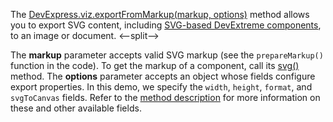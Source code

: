 The [DevExpress.viz.exportFromMarkup(markup, options)](/Documentation/ApiReference/Common/utils/viz/Methods/#exportFromMarkupmarkup_options) method allows you to export SVG content, including [SVG-based DevExtreme components](/Documentation/Guide/Themes_and_Styles/HTML-_and_SVG-Based_Widgets/), to an image or document.
<--split-->
 
The **markup** parameter accepts valid SVG markup (see the `prepareMarkup()` function in the code). To get the markup of a component, call its [svg()](/Documentation/ApiReference/UI_Components/dxChart/Methods/#svg) method. The **options** parameter accepts an object whose fields configure export properties. In this demo, we specify the `width`, `height`, `format`, and `svgToCanvas` fields.  Refer to the [method description](/Documentation/ApiReference/Common/utils/viz/Methods/#exportFromMarkupmarkup_options) for more information on these and other available fields.